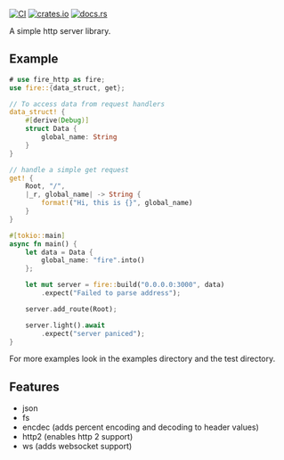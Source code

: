 [![CI](https://github.com/fire-lib/fire-http/actions/workflows/ci.yaml/badge.svg)](https://github.com/fire-lib/fire-http/actions/workflows/ci.yaml)
[![crates.io](https://img.shields.io/crates/v/fire-http)](https://crates.io/crates/fire-http)
[![docs.rs](https://img.shields.io/docsrs/fire-http)](https://docs.rs/fire-http)

A simple http server library.

## Example
```rust no_run
# use fire_http as fire;
use fire::{data_struct, get};

// To access data from request handlers
data_struct! {
	#[derive(Debug)]
	struct Data {
		global_name: String
	}
}

// handle a simple get request
get! {
	Root, "/",
	|_r, global_name| -> String {
		format!("Hi, this is {}", global_name)
	}
}

#[tokio::main]
async fn main() {
	let data = Data {
		global_name: "fire".into()
	};

	let mut server = fire::build("0.0.0.0:3000", data)
		.expect("Failed to parse address");

	server.add_route(Root);

	server.light().await
		.expect("server paniced");
}
```

For more examples look in the examples directory and the test directory.

## Features
- json
- fs
- encdec (adds percent encoding and decoding to header values)
- http2 (enables http 2 support)
- ws (adds websocket support)